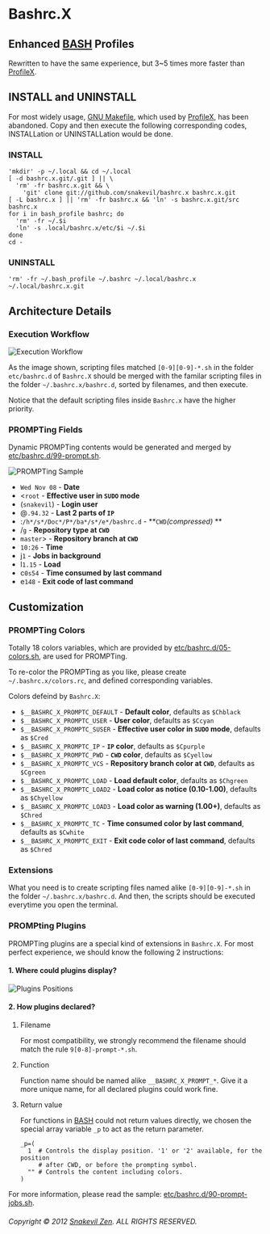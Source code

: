 Bashrc.X
========

Enhanced [BASH][] Profiles
--------------------------

Rewritten to have the same experience, but 3~5 times more faster than
[ProfileX][].

INSTALL and UNINSTALL
---------------------

For most widely usage,
[GNU Makefile](http://www.gnu.org/software/make/manual/make.html), which used by
[ProfileX][], has been abandoned. Copy and then execute the following
corresponding codes, INSTALLation or UNINSTALLation would be done.

### INSTALL ###

```shell
'mkdir' -p ~/.local && cd ~/.local
[ -d bashrc.x.git/.git ] || \
  'rm' -fr bashrc.x.git && \
    'git' clone git://github.com/snakevil/bashrc.x bashrc.x.git
[ -L bashrc.x ] || 'rm' -fr bashrc.x && 'ln' -s bashrc.x.git/src bashrc.x
for i in bash_profile bashrc; do
  'rm' -fr ~/.$i
  'ln' -s .local/bashrc.x/etc/$i ~/.$i
done
cd -
```

### UNINSTALL ###

```shell
'rm' -fr ~/.bash_profile ~/.bashrc ~/.local/bashrc.x ~/.local/bashrc.x.git
```

Architecture Details
--------------------

### Execution Workflow ###

![Execution Workflow](https://raw.github.com/snakevil/bashrc.x/master/doc/workflow.png)

As the image shown, scripting files matched `[0-9][0-9]-*.sh` in the folder
`etc/bashrc.d` of `Bashrc.X` should be merged with the familar scripting files
in the folder `~/.bashrc.x/bashrc.d`, sorted by filenames, and then execute.

Notice that the default scripting files inside `Bashrc.x` have the higher
priority.

### PROMPTing Fields ###

Dynamic PROMPTing contents would be generated and merged by
[etc/bashrc.d/99-prompt.sh](/snakevil/bashrc.x/blob/master/src/etc/bashrc.d/99-prompt.sh).

![PROMPTing Sample](https://raw.github.com/snakevil/bashrc.x/master/doc/prompting-sample.png)

* `Wed Nov 08` - **Date**
* <`root` - **Effective user in `SUDO` mode**
* (`snakevil`) - **Login user**
* @`.94.32` - **Last 2 parts of `IP`**
* :`/h*/s*/Doc*/P*/ba*/s*/e*/bashrc.d` - **`CWD`_(compressed)_ **
* /`g` - **Repository type at `CWD`**
* `master`> - **Repository branch at `CWD`**
* `10:26` - **Time**
* j`1` - **Jobs in background**
* l`1.15` - **Load**
* c`0s54` - **Time consumed by last command**
* e`148` - **Exit code of last command**

Customization
-------------

### PROMPTing Colors ###

Totally 18 colors variables, which are provided by
[etc/bashrc.d/05-colors.sh](/snakevil/bashrc.x/blob/master/src/etc/bashrc.d/05-colors.sh),
are used for PROMPTing.

To re-color the PROMPTing as you like, please create `~/.bashrc.x/colors.rc`,
and defined corresponding variables.

Colors defeind by `Bashrc.X`:

* `$__BASHRC_X_PROMPTC_DEFAULT` - **Default color**, defaults as `$Chblack`
* `$__BASHRC_X_PROMPTC_USER` - **User color**, defaults as `$Ccyan`
* `$__BASHRC_X_PROMPTC_SUSER` - **Effective user color in `SUDO` mode**, defaults as `$Cred`
* `$__BASHRC_X_PROMPTC_IP` - **`IP` color**, defaults as `$Cpurple`
* `$__BASHRC_X_PROMPTC_PWD` - **`CWD` color**, defaults as `$Cyellow`
* `$__BASHRC_X_PROMPTC_VCS` - **Repository branch color at `CWD`**, defaults as `$Cgreen`
* `$__BASHRC_X_PROMPTC_LOAD` - **Load default color**, defaults as `$Chgreen`
* `$__BASHRC_X_PROMPTC_LOAD2` - **Load color as notice (0.10-1.00)**, defaults as `$Chyellow`
* `$__BASHRC_X_PROMPTC_LOAD3` - **Load color as warning (1.00+)**, defaults as `$Chred`
* `$__BASHRC_X_PROMPTC_TC` - **Time consumed color by last command**, defaults as `$Cwhite`
* `$__BASHRC_X_PROMPTC_EXIT` - **Exit code color of last command**, defaults as `$Chred`

### Extensions ###

What you need is to create scripting files named alike `[0-9][0-9]-*.sh` in the
folder `~/.bashrc.x/bashrc.d`. And then, the scripts should be executed
everytime you open the terminal.

### PROMPting Plugins ###

PROMPTing plugins are a special kind of extensions in `Bashrc.X`. For most
perfect experience, we should know the following 2 instructions:

#### 1. Where could plugins display? ####

![Plugins Positions](https://raw.github.com/snakevil/bashrc.x/master/doc/plugins-positions.png)

#### 2. How plugins declared? ####

1. Filename

    For most compatibility, we strongly recommend the filename should match the
    rule `9[0-8]-prompt-*.sh`.

2. Function

    Function name should be named alike `__BASHRC_X_PROMPT_*`. Give it a more
    unique name, for all declared plugins could work fine.

3. Return value

    For functions in [BASH][] could not return values directly, we chosen the
    special array variable `_p` to act as the return parameter.

    ```shell
    _p=(
      1  # Controls the display position. '1' or '2' available, for the position
         # after CWD, or before the prompting symbol.
      "" # Controls the content including colors.
    )
    ```

For more information, please read the sample:
[etc/bashrc.d/90-prompt-jobs.sh](/snakevil/bashrc.x/blob/master/src/etc/bashrc.d/90-prompt-jobs.sh).

###### Copyright © 2012 [Snakevil Zen][me]. ALL RIGHTS RESERVED. ######

[profilex]: /snakevil/profilex (ProfileX)
[bash]: http://www.gnu.org/software/bash/manual/html_node/index.html
[me]: https://szen.in
